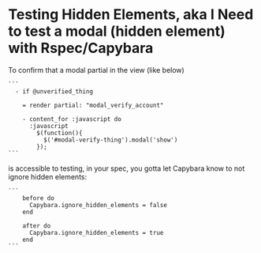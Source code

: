 # Testing Hidden Elements, aka I Need to test a modal (hidden element) with Rspec/Capybara

To confirm that a modal partial in the view (like below)

    ```
      - if @unverified_thing

        = render partial: "modal_verify_account"

        - content_for :javascript do
          :javascript
            $(function(){
              $('#modal-verify-thing').modal('show')
            });
    ```

is accessible to testing, in your spec, you gotta let Capybara know to not ignore hidden elements:

    ```  
        before do
          Capybara.ignore_hidden_elements = false
        end

        after do
          Capybara.ignore_hidden_elements = true
        end
    ```
